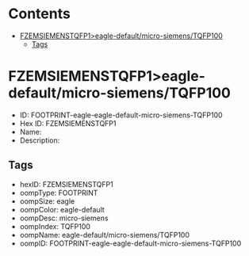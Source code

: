 



Contents
========

* [FZEMSIEMENSTQFP1>eagle-default/micro-siemens/TQFP100](#fzemsiemenstqfp1eagle-defaultmicro-siemenstqfp100)
	* [Tags](#tags)

# FZEMSIEMENSTQFP1>eagle-default/micro-siemens/TQFP100

- ID: FOOTPRINT-eagle-eagle-default-micro-siemens-TQFP100
- Hex ID: FZEMSIEMENSTQFP1
- Name: 
- Description: 

## Tags

- hexID: FZEMSIEMENSTQFP1
- oompType: FOOTPRINT
- oompSize: eagle
- oompColor: eagle-default
- oompDesc: micro-siemens
- oompIndex: TQFP100
- oompName: eagle-default/micro-siemens/TQFP100
- oompID: FOOTPRINT-eagle-eagle-default-micro-siemens-TQFP100

